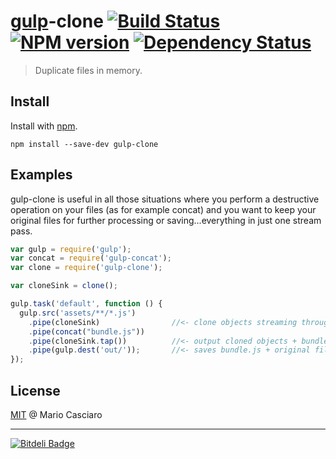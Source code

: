 # [gulp](https://github.com/wearefractal/gulp)-clone [![Build Status](https://secure.travis-ci.org/mariocasciaro/gulp-clone.png?branch=master)](https://travis-ci.org/mariocasciaro/gulp-clone) [![NPM version](https://badge.fury.io/js/gulp-clone.png)](http://badge.fury.io/js/gulp-clone) [![Dependency Status](https://gemnasium.com/mariocasciaro/gulp-clone.png)](https://gemnasium.com/mariocasciaro/gulp-clone)

> Duplicate files in memory.

## Install

Install with [npm](https://npmjs.org/package/gulp-clone).

```
npm install --save-dev gulp-clone
```

## Examples

gulp-clone is useful in all those situations where you perform a destructive operation on your files (as for example concat) and you want to keep your original files for further processing or saving...everything in just one stream pass.

```js
var gulp = require('gulp');
var concat = require('gulp-concat');
var clone = require('gulp-clone');

var cloneSink = clone();

gulp.task('default', function () {
  gulp.src('assets/**/*.js')
    .pipe(cloneSink)                //<- clone objects streaming through this point
    .pipe(concat("bundle.js"))
    .pipe(cloneSink.tap())          //<- output cloned objects + bundle.js
    .pipe(gulp.dest('out/'));       //<- saves bundle.js + original files in one pass
});
```

## License

[MIT](http://en.wikipedia.org/wiki/MIT_License) @ Mario Casciaro

-----

[![Bitdeli Badge](https://d2weczhvl823v0.cloudfront.net/mariocasciaro/gulp-clone/trend.png)](https://bitdeli.com/free "Bitdeli Badge")
